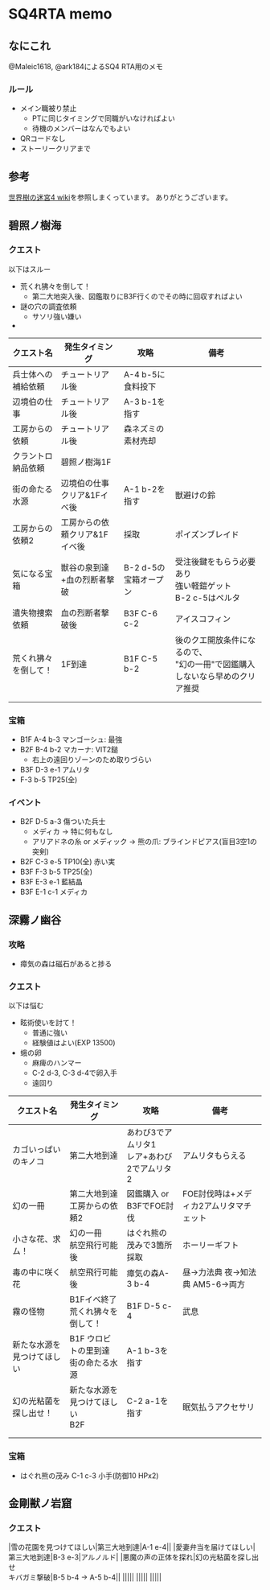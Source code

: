 # SQ4RTA memo

## なにこれ

@Maleic1618, @ark184によるSQ4 RTA用のメモ

### ルール

- メイン職被り禁止
  - PTに同じタイミングで同職がいなければよい
  - 待機のメンバーはなんでもよい
- QRコードなし
- ストーリークリアまで

## 参考

[世界樹の迷宮4 wiki](https://www32.atwiki.jp/sekaiju_mazeiv/)を参照しまくっています。
ありがとうございます。

## 碧照ノ樹海

### クエスト

以下はスルー

- 荒くれ狒々を倒して！
  - 第二大地突入後、図鑑取りにB3F行くのでその時に回収すればよい
- 謎の穴の調査依頼
  - サソリ強い嫌い
-

| クエスト名           | 発生タイミング                | 攻略                  | 備考                                                                           |
|----------------------|-------------------------------|-----------------------|--------------------------------------------------------------------------------|
| 兵士体への補給依頼   | チュートリアル後              | A-4 b-5に食料投下     |                                                                                |
| 辺境伯の仕事         | チュートリアル後              | A-3 b-1を指す         |                                                                                |
| 工房からの依頼       | チュートリアル後              | 森ネズミの素材売却    |                                                                                |
| クラントロ納品依頼   | 碧照ノ樹海1F                  |                       |                                                                                |
| 街の命たる水源       | 辺境伯の仕事クリア&1Fイべ後   | A-1 b-2を指す         | 獣避けの鈴                                                                     |
| 工房からの依頼2      | 工房からの依頼クリア&1Fイべ後 | 採取                  | ポイズンブレイド                                                               |
| 気になる宝箱         | 獣谷の泉到達+血の烈断者撃破   | B-2 d-5の宝箱オープン | 受注後鍵をもらう必要あり<br>強い軽鎧ゲット<br>B-2 c-5はペルタ                                     |
| 遺失物捜索依頼       | 血の烈断者撃破後              | B3F C-6 c-2           | アイスコフィン                                                                 |
| 荒くれ狒々を倒して！ | 1F到達                        | B1F C-5 b-2           | 後のクエ開放条件になるので、<br>"幻の一冊"で図鑑購入しないなら早めのクリア推奨 |
|                      |                               |                       |                                                                                |
|                      |                               |                       |                                                                                |

### 宝箱

- B1F A-4 b-3 マンゴーシュ: 最強
- B2F B-4 b-2 マカーナ: VIT2鎚
  - 右上の遠回りゾーンのため取りづらい
- B3F D-3 e-1 アムリタ
- F-3 b-5 TP25(全)

### イベント

- B2F D-5 a-3 傷ついた兵士
  - メディカ → 特に何もなし
  - アリアドネの糸 or メディック → 熊の爪: ブラインドピアス(盲目3空1の突剣)
- B2F C-3 e-5 TP10(全) 赤い実
- B3F F-3 b-5 TP25(全)
- B3F E-3 e-1 藍結晶
- B3F E-1 c-1 メディカ

## 深霧ノ幽谷

### 攻略

- 瘴気の森は磁石があると捗る

### クエスト

以下は悩む

- 眩術使いを討て！
  - 普通に強い
  - 経験値はよい(EXP 13500)
- 蛾の卵
  - 麻痺のハンマー
  - C-2 d-3, C-3 d-4で卵入手
  - 遠回り

| クエスト名                 | 発生タイミング                         | 攻略                                          | 備考                                    |
|----------------------------|----------------------------------------|-----------------------------------------------|-----------------------------------------|
| カゴいっぱいのキノコ       | 第二大地到達                           | あわび3でアムリタ1<br>レア+あわび2でアムリタ2 | アムリタもらえる                        |
| 幻の一冊                   | 第二大地到達<br>工房からの依頼2        | 図鑑購入 or B3FでFOE討伐                      | FOE討伐時は+メディカ2アムリタマチェット |
| 小さな花、求ム！           | 幻の一冊<br>航空飛行可能後             | はぐれ熊の茂みで3箇所採取                     | ホーリーギフト                          |
| 毒の中に咲く花             | 航空飛行可能後                         | 瘴気の森A-3 b-4                               | 昼→力法典 夜→知法典 AM5-6→両方          |
| 霧の怪物                   | B1Fイべ終了<br>荒くれ狒々を倒して！    | B1F D-5 c-4                                   | 武息                                    |
| 新たな水源を見つけてほしい | B1F ウロビトの里到達<br>街の命たる水源 | A-1 b-3を指す                                 |                                         |
| 幻の光粘菌を探し出せ！     | 新たな水源を見つけてほしい<br>B2F      | C-2 a-1を指す                                 | 眠気払うアクセサリ                      |
|                            |                                        |                                               |                                         |
|||||

### 宝箱

- はぐれ熊の茂み C-1 c-3 小手(防御10 HPx2)

## 金剛獣ノ岩窟

### クエスト

|雪の花園を見つけてほしい|第三大地到達|A-1 e-4||
|愛妻弁当を届けてほしい|第三大地到達|B-3 e-3|アルノルド|
|悪魔の声の正体を探れ|幻の光粘菌を探し出せ<br>キバガミ撃破|B-5 b-4 → A-5 b-4||
|||||
|||||
|||||

